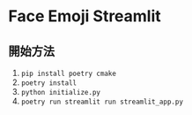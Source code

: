 # Face Emoji Streamlit

## 開始方法

1. `pip install poetry cmake`
1. `poetry install`
1. `python initialize.py`
1. `poetry run streamlit run streamlit_app.py`